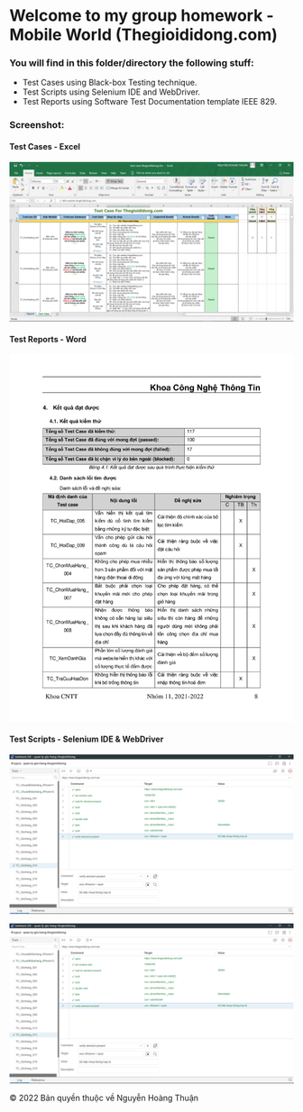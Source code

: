 ﻿# Welcome to my group homework - Mobile World (Thegioididong.com)

### You will find in this folder/directory the following stuff:
* Test Cases using Black-box Testing technique.
* Test Scripts using Selenium IDE and WebDriver.
* Test Reports using Software Test Documentation template IEEE 829.

### Screenshot:
#### Test Cases - Excel
![Test Cases - Excel](https://github.com/Nguyen-Hoang-Thuan-OU/kiem-thu-phan-mem/blob/main/bai-tap/bai-tap-nhom/images/thegioididong-test-case-excel.png "Test Cases - Excel")

#### Test Reports - Word
![Test Reports - Word](https://github.com/Nguyen-Hoang-Thuan-OU/kiem-thu-phan-mem/blob/main/bai-tap/bai-tap-nhom/images/test-report-thegioididong-page-8.png "Test Reports - Word")

#### Test Scripts - Selenium IDE & WebDriver
![Test Scripts - Selenium IDE](https://github.com/Nguyen-Hoang-Thuan-OU/kiem-thu-phan-mem/blob/main/bai-tap/bai-tap-nhom/images/thegioididong-test-script-selenium-ide.png "Test Scripts - Selenium IDE")

![Test Scripts - Selenium WebDriver](https://github.com/Nguyen-Hoang-Thuan-OU/kiem-thu-phan-mem/blob/main/bai-tap/bai-tap-nhom/images/thegioididong-test-script-selenium-ide.png "Test Scripts - Selenium WebDriver")

© 2022 Bản quyền thuộc về Nguyễn Hoàng Thuận